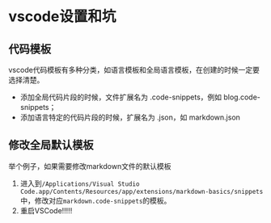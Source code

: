 # vscode设置和坑

## 代码模板
vscode代码模板有多种分类，如语言模板和全局语言模板，在创建的时候一定要选择清楚。
- 添加全局代码片段的时候，文件扩展名为 .code-snippets，例如 blog.code-snippets；
- 添加语言特定的代码片段的时候，扩展名为 .json，如 markdown.json

## 修改全局默认模板
举个例子，如果需要修改markdown文件的默认模板
1. 进入到`/Applications/Visual Studio Code.app/Contents/Resources/app/extensions/markdown-basics/snippets`中，修改对应`markdown.code-snippets`的模板。
2. 重启VSCode!!!!!
